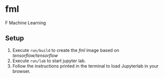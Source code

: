 # fml
F Machine Learning

## Setup

1. Execute `run/build` to create the *fml* image based on *tensorflow/tensorflow*
2. Execute `run/lab` to start jupyter lab.
3. Follow the instructions printed in the terminal to load Jupyterlab in your browser.
